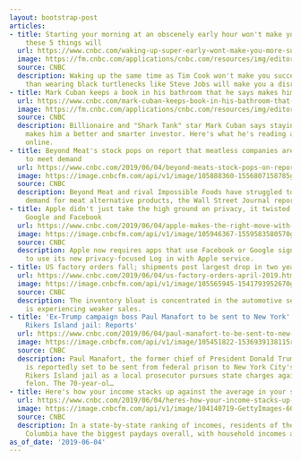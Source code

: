 ```yaml
---
layout: bootstrap-post
articles:
- title: Starting your morning at an obscenely early hour won't make you more successful—but
    these 5 things will
  url: https://www.cnbc.com/waking-up-super-early-wont-make-you-more-successful-but-science-says-these-5-things-will/
  image: https://fm.cnbc.com/applications/cnbc.com/resources/img/editorial/2019/06/03/105946626-1559592502617pqoxnr_t20_pyo3rd.1910x1000.jpg
  source: CNBC
  description: Waking up the same time as Tim Cook won't make you successful any more
    than wearing black turtlenecks like Steve Jobs will make you a disruptive genius.
- title: Mark Cuban keeps a book in his bathroom that he says makes him a better investor
  url: https://www.cnbc.com/mark-cuban-keeps-book-in-his-bathroom-that-makes-him-a-better-investor/
  image: https://fm.cnbc.com/applications/cnbc.com/resources/img/editorial/2017/11/30/104871303-GettyImages-610936138.1910x1000.jpg
  source: CNBC
  description: Billionaire and "Shark Tank" star Mark Cuban says staying informed
    makes him a better and smarter investor. Here's what he's reading and learning
    online.
- title: Beyond Meat's stock pops on report that meatless companies are struggling
    to meet demand
  url: https://www.cnbc.com/2019/06/04/beyond-meats-stock-pops-on-report-that-meatless-companies-are-struggling-to-meet-demand.html
  image: https://image.cnbcfm.com/api/v1/image/105888360-1556807158785gettyimages-1140767363.jpeg?v=1557227228
  source: CNBC
  description: Beyond Meat and rival Impossible Foods have struggled to meet surging
    demand for meat alternative products, the Wall Street Journal reported.
- title: Apple didn't just take the high ground on privacy, it twisted the knife into
    Google and Facebook
  url: https://www.cnbc.com/2019/06/04/apple-makes-the-right-move-with-new-private-login-option-on-iphone.html
  image: https://image.cnbcfm.com/api/v1/image/105946367-1559583580570gettyimages-1153474633.jpeg?v=1559583601
  source: CNBC
  description: Apple now requires apps that use Facebook or Google sign-in options
    to use its new privacy-focused Log in with Apple service.
- title: US factory orders fall; shipments post largest drop in two years
  url: https://www.cnbc.com/2019/06/04/us-factory-orders-april-2019.html
  image: https://image.cnbcfm.com/api/v1/image/105565945-1541793952670gettyimages-819845162.jpeg?v=1559597091
  source: CNBC
  description: The inventory bloat is concentrated in the automotive sector, which
    is experiencing weaker sales.
- title: 'Ex-Trump campaign boss Paul Manafort to be sent to New York''s notorious
    Rikers Island jail: Reports'
  url: https://www.cnbc.com/2019/06/04/paul-manafort-to-be-sent-to-new-yorks-rikers-island-jail.html
  image: https://image.cnbcfm.com/api/v1/image/105451822-1536939138115rts202ii.jpg?v=1536939220
  source: CNBC
  description: Paul Manafort, the former chief of President Donald Trump's 2016 campaign,
    is reportedly set to be sent from federal prison to New York City's notorious
    Rikers Island jail as a local prosecutor pursues state charges against the convicted
    felon. The 70-year-ol…
- title: Here's how your income stacks up against the average in your state
  url: https://www.cnbc.com/2019/06/04/heres-how-your-income-stacks-up-against-your-neighbors.html
  image: https://image.cnbcfm.com/api/v1/image/104140719-GettyImages-600673276.jpg?v=1532563970
  source: CNBC
  description: In a state-by-state ranking of incomes, residents of the District of
    Columbia have the biggest paydays overall, with household incomes averaging $116,090.
as_of_date: '2019-06-04'
---
```


